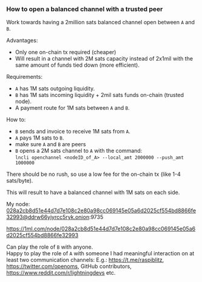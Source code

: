 ### How to open a balanced channel with a trusted peer

Work towards having a 2million sats balanced channel open between `A` and `B`.

Advantages:
- Only one on-chain tx required (cheaper)
- Will result in a channel with 2M sats capacity instead of 2x1mil with the same amount of funds tied down (more efficient).

Requirements: 
- `A` has 1M sats outgoing liquidity.
- `B` has 1M sats incoming liquidity + 2mil sats funds on-chain (trusted node).
- A payment route for 1M sats between `A` and `B`.

How to:
- `B` sends and invoice to receive 1M sats from `A`.
- `A` pays 1M sats to `B`.
- make sure `A` and `B` are peers
- `B` opens a 2M sats channel to `A` with the command:   
`lncli openchannel <nodeID_of_A> --local_amt 2000000 --push_amt 1000000`

There should be no rush, so use a low fee for the on-chain tx (like 1-4 sats/byte).

This will result to have a balanced channel with 1M sats on each side.

My node:  
028a2cb8d51e44d7d7e108c2e80a98cc069145e05a6d2025cf554bd8866fe32993@ddrw66yjyrcc5ryk.onion:9735

https://1ml.com/node/028a2cb8d51e44d7d7e108c2e80a98cc069145e05a6d2025cf554bd8866fe32993

Can play the role of `B` with anyone.  
Happy to play the role of `A` with someone I had meaningful interaction on at least two communication channels: 
E.g.: https://t.me/raspiblitz, https://twitter.com/openoms, GitHub contributors, https://www.reddit.com/r/lightningdevs etc.
